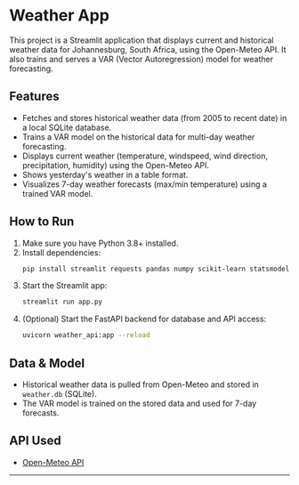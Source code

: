 # Weather App

This project is a Streamlit application that displays current and historical weather data for Johannesburg, South Africa, using the Open-Meteo API. It also trains and serves a VAR (Vector Autoregression) model for weather forecasting.

## Features
- Fetches and stores historical weather data (from 2005 to recent date) in a local SQLite database.
- Trains a VAR model on the historical data for multi-day weather forecasting.
- Displays current weather (temperature, windspeed, wind direction, precipitation, humidity) using the Open-Meteo API.
- Shows yesterday's weather in a table format.
- Visualizes 7-day weather forecasts (max/min temperature) using a trained VAR model.

## How to Run
1. Make sure you have Python 3.8+ installed.
2. Install dependencies:
   ```sh
   pip install streamlit requests pandas numpy scikit-learn statsmodels fastapi
   ```
3. Start the Streamlit app:
   ```sh
   streamlit run app.py
   ```
4. (Optional) Start the FastAPI backend for database and API access:
   ```sh
   uvicorn weather_api:app --reload
   ```

## Data & Model
- Historical weather data is pulled from Open-Meteo and stored in `weather.db` (SQLite).
- The VAR model is trained on the stored data and used for 7-day forecasts.

## API Used
- [Open-Meteo API](https://open-meteo.com/)

---
